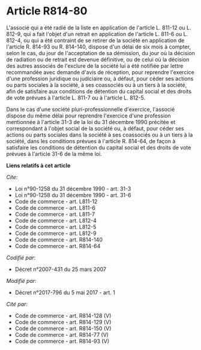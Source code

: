 # Article R814-80

L'associé qui a été radié de la liste en application de l'article L. 811-12 ou L. 812-9, qui a fait l'objet d'un retrait en
application de l'article L. 811-6 ou L. 812-4, ou qui a été contraint de se retirer de la société en application de l'article
R. 814-93 ou R. 814-140, dispose d'un délai de six mois à compter, selon le cas, du jour de l'acceptation de sa démission, du
jour où la décision de radiation ou de retrait est devenue définitive, ou de celui où la décision des autres associés de
l'exclure de la société lui a été notifiée par lettre recommandée avec demande d'avis de réception, pour reprendre l'exercice
d'une profession juridique ou judiciaire ou, à défaut, pour céder ses actions ou parts sociales à la société, à ses
coassociés ou à un tiers à la société, afin de satisfaire aux conditions de détention du capital social et des droits de vote
prévues à l'article L. 811-7 ou à l'article L. 812-5. 

Dans le cas d'une société pluri-professionnelle d'exercice, l'associé dispose du même délai pour reprendre l'exercice d'une
profession mentionnée à l'article 31-3 de la loi du 31 décembre 1990 précitée et correspondant à l'objet social de la société
ou, à défaut, pour céder ses actions ou parts sociales dans la société à ses coassociés ou à un tiers à la société, dans les
conditions prévues à l'article R. 814-64, de façon à satisfaire les conditions de détention du capital social et des droits
de vote prévues à l'article 31-6 de la même loi.

**Liens relatifs à cet article**

_Cite_:

  - Loi n°90-1258 du 31 décembre 1990 - art. 31-3
  - Loi n°90-1258 du 31 décembre 1990 - art. 31-6
  - Code de commerce - art. L811-12
  - Code de commerce - art. L811-6
  - Code de commerce - art. L811-7
  - Code de commerce - art. L812-4
  - Code de commerce - art. L812-5
  - Code de commerce - art. L812-9
  - Code de commerce - art. R814-140
  - Code de commerce - art. R814-64

_Codifié par_:

  - Décret n°2007-431 du 25 mars 2007

_Modifié par_:

  - Décret n°2017-796 du 5 mai 2017 - art. 1

_Cité par_:

  - Code de commerce - art. R814-128 (V)
  - Code de commerce - art. R814-129 (V)
  - Code de commerce - art. R814-150 (V)
  - Code de commerce - art. R814-77 (V)
  - Code de commerce - art. R814-93 (V)
